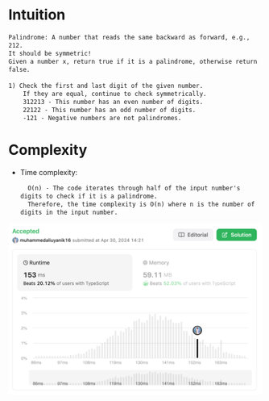 # Intuition


    Palindrome: A number that reads the same backward as forward, e.g., 212.
    It should be symmetric!
    Given a number x, return true if it is a palindrome, otherwise return false.
    
    1) Check the first and last digit of the given number.
        If they are equal, continue to check symmetrically.
        312213 - This number has an even number of digits.
        22122 - This number has an odd number of digits.
        -121 - Negative numbers are not palindromes.


# Complexity

- Time complexity:

        O(n) - The code iterates through half of the input number's digits to check if it is a palindrome. 
        Therefore, the time complexity is O(n) where n is the number of digits in the input number. 


![](submit.png)
